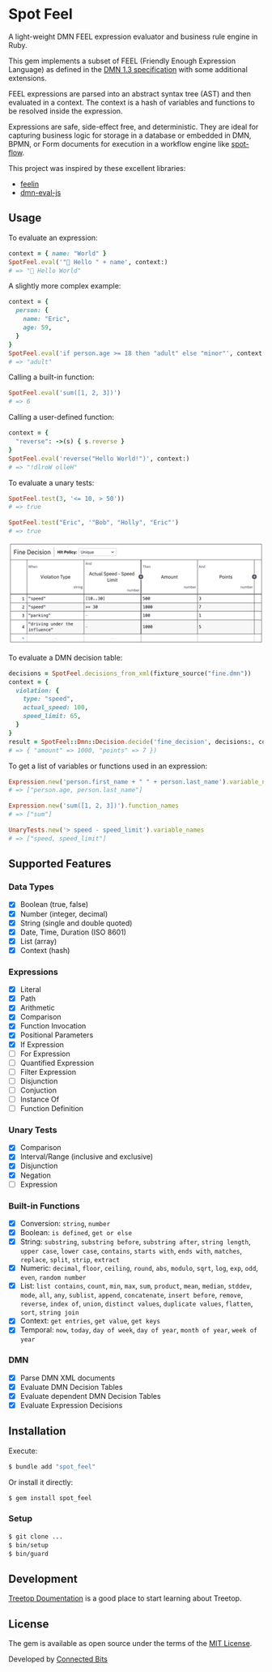 # Spot Feel

A light-weight DMN FEEL expression evaluator and business rule engine in Ruby.

This gem implements a subset of FEEL (Friendly Enough Expression Language) as defined in the [DMN 1.3 specification](https://www.omg.org/spec/DMN/1.3/PDF) with some additional extensions.

FEEL expressions are parsed into an abstract syntax tree (AST) and then evaluated in a context. The context is a hash of variables and functions to be resolved inside the expression.

Expressions are safe, side-effect free, and deterministic. They are ideal for capturing business logic for storage in a database or embedded in DMN, BPMN, or Form documents for execution in a workflow engine like [spot-flow](https://github.com/connectedbits/spot_flow).

This project was inspired by these excellent libraries:

- [feelin](https://github.com/nikku/feelin)
- [dmn-eval-js](https://github.com/mineko-io/dmn-eval-js)

## Usage

To evaluate an expression:

```ruby
context = { name: "World" }
SpotFeel.eval('"👋 Hello " + name', context:)
# => "👋 Hello World"
```

A slightly more complex example:

```ruby
context = {
  person: {
    name: "Eric",
    age: 59,
  }
}
SpotFeel.eval('if person.age >= 18 then "adult" else "minor"', context:)
# => "adult"
```

Calling a built-in function:

```ruby
SpotFeel.eval('sum([1, 2, 3])')
# => 6
```

Calling a user-defined function:

```ruby
context = {
  "reverse": ->(s) { s.reverse }
}
SpotFeel.eval('reverse("Hello World!")', context:)
# => "!dlroW olleH"
```

To evaluate a unary tests:

```ruby
SpotFeel.test(3, '<= 10, > 50'))
# => true
```

```ruby
SpotFeel.test("Eric", '"Bob", "Holly", "Eric"')
# => true
```

![Decision Table](docs/media/decision_table.png)

To evaluate a DMN decision table:

```ruby
decisions = SpotFeel.decisions_from_xml(fixture_source("fine.dmn"))
context = {
  violation: {
    type: "speed",
    actual_speed: 100,
    speed_limit: 65,
  }
}
result = SpotFeel::Dmn::Decision.decide('fine_decision', decisions:, context:)
# => { "amount" => 1000, "points" => 7 })
```

To get a list of variables or functions used in an expression:

```ruby
Expression.new('person.first_name + " " + person.last_name').variable_names
# => ["person.age, person.last_name"]
```

```ruby
Expression.new('sum([1, 2, 3])').function_names
# => ["sum"]
```

```ruby
UnaryTests.new('> speed - speed_limit').variable_names
# => ["speed, speed_limit"]
```

## Supported Features

### Data Types

- [x] Boolean (true, false)
- [x] Number (integer, decimal)
- [x] String (single and double quoted)
- [x] Date, Time, Duration (ISO 8601)
- [x] List (array)
- [x] Context (hash)

### Expressions

- [x] Literal
- [x] Path
- [x] Arithmetic
- [x] Comparison
- [x] Function Invocation
- [x] Positional Parameters
- [x] If Expression
- [ ] For Expression
- [ ] Quantified Expression
- [ ] Filter Expression
- [ ] Disjunction
- [ ] Conjuction
- [ ] Instance Of
- [ ] Function Definition

### Unary Tests

- [x] Comparison
- [x] Interval/Range (inclusive and exclusive)
- [x] Disjunction
- [x] Negation
- [ ] Expression

### Built-in Functions

- [x] Conversion: `string`, `number`
- [x] Boolean: `is defined`, `get or else`
- [x] String: `substring`, `substring before`, `substring after`, `string length`, `upper case`, `lower case`, `contains`, `starts with`, `ends with`, `matches`, `replace`, `split`, `strip`, `extract`
- [x] Numeric: `decimal`, `floor`, `ceiling`, `round`, `abs`, `modulo`, `sqrt`, `log`, `exp`, `odd`, `even`, `random number`
- [x] List: `list contains`, `count`, `min`, `max`, `sum`, `product`, `mean`, `median`, `stddev`, `mode`, `all`, `any`, `sublist`, `append`, `concatenate`, `insert before`, `remove`, `reverse`, `index of`, `union`, `distinct values`, `duplicate values`, `flatten`, `sort`, `string join`
- [x] Context: `get entries`, `get value`, `get keys`
- [x] Temporal: `now`, `today`, `day of week`, `day of year`, `month of year`, `week of year`

### DMN

- [x] Parse DMN XML documents
- [x] Evaluate DMN Decision Tables
- [x] Evaluate dependent DMN Decision Tables
- [x] Evaluate Expression Decisions

## Installation

Execute:

```bash
$ bundle add "spot_feel"
```

Or install it directly:

```bash
$ gem install spot_feel
```

### Setup

```bash
$ git clone ...
$ bin/setup
$ bin/guard
```

## Development

[Treetop Doumentation](https://cjheath.github.io/treetop/syntactic_recognition.html) is a good place to start learning about Treetop.

## License

The gem is available as open source under the terms of the [MIT License](https://opensource.org/licenses/MIT).

Developed by [Connected Bits](http://www.connectedbits.com)

